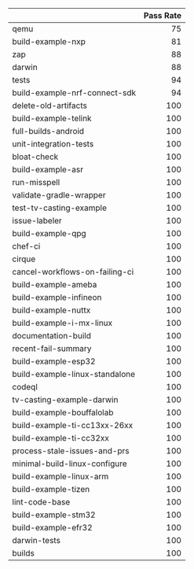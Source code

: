 |                                |   Pass Rate |
|:-------------------------------|------------:|
| qemu                           |          75 |
| build-example-nxp              |          81 |
| zap                            |          88 |
| darwin                         |          88 |
| tests                          |          94 |
| build-example-nrf-connect-sdk  |          94 |
| delete-old-artifacts           |         100 |
| build-example-telink           |         100 |
| full-builds-android            |         100 |
| unit-integration-tests         |         100 |
| bloat-check                    |         100 |
| build-example-asr              |         100 |
| run-misspell                   |         100 |
| validate-gradle-wrapper        |         100 |
| test-tv-casting-example        |         100 |
| issue-labeler                  |         100 |
| build-example-qpg              |         100 |
| chef-ci                        |         100 |
| cirque                         |         100 |
| cancel-workflows-on-failing-ci |         100 |
| build-example-ameba            |         100 |
| build-example-infineon         |         100 |
| build-example-nuttx            |         100 |
| build-example-i-mx-linux       |         100 |
| documentation-build            |         100 |
| recent-fail-summary            |         100 |
| build-example-esp32            |         100 |
| build-example-linux-standalone |         100 |
| codeql                         |         100 |
| tv-casting-example-darwin      |         100 |
| build-example-bouffalolab      |         100 |
| build-example-ti-cc13xx-26xx   |         100 |
| build-example-ti-cc32xx        |         100 |
| process-stale-issues-and-prs   |         100 |
| minimal-build-linux-configure  |         100 |
| build-example-linux-arm        |         100 |
| build-example-tizen            |         100 |
| lint-code-base                 |         100 |
| build-example-stm32            |         100 |
| build-example-efr32            |         100 |
| darwin-tests                   |         100 |
| builds                         |         100 |